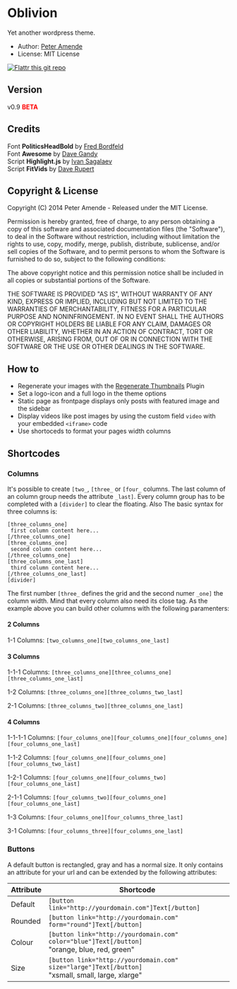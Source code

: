 # Oblivion

Yet another wordpress theme.

* Author: [Peter Amende](http://zutrinken.com/)
* License: MIT License

[![Flattr this git repo](http://api.flattr.com/button/flattr-badge-large.png)](https://flattr.com/submit/auto?user_id=zutrinken&url=https://github.com/zutrinken/oblivion&title=oblivion&language=php-js-html-css&tags=github&category=software)

## Version

v0.9 <font color="red">**BETA**</font>

## Credits

Font **PoliticsHeadBold** by [Fred Bordfeld](http://kaklotter.de/)  
Font **Awesome** by [Dave Gandy](https://github.com/FortAwesome/Font-Awesome)  
Script **Highlight.js** by [Ivan Sagalaev](https://github.com/isagalaev/highlight.js)  
Script **FitVids** by [Dave Rupert](https://github.com/davatron5000/FitVids.js)  

## Copyright & License

Copyright (C) 2014 Peter Amende - Released under the MIT License.

Permission is hereby granted, free of charge, to any person obtaining a copy of this software and associated documentation files (the "Software"), to deal in the Software without restriction, including without limitation the rights to use, copy, modify, merge, publish, distribute, sublicense, and/or sell copies of the Software, and to permit persons to whom the Software is furnished to do so, subject to the following conditions:

The above copyright notice and this permission notice shall be included in all copies or substantial portions of the Software.

THE SOFTWARE IS PROVIDED "AS IS", WITHOUT WARRANTY OF ANY KIND, EXPRESS OR IMPLIED, INCLUDING BUT NOT LIMITED TO THE WARRANTIES OF MERCHANTABILITY, FITNESS FOR A PARTICULAR PURPOSE AND
NONINFRINGEMENT. IN NO EVENT SHALL THE AUTHORS OR COPYRIGHT HOLDERS BE LIABLE FOR ANY CLAIM, DAMAGES OR OTHER LIABILITY, WHETHER IN AN ACTION OF CONTRACT, TORT OR OTHERWISE, ARISING FROM, OUT OF OR IN CONNECTION WITH THE SOFTWARE OR THE USE OR OTHER DEALINGS IN THE SOFTWARE.

## How to

* Regenerate your images with the [Regenerate Thumbnails](http://wordpress.org/plugins/regenerate-thumbnails/) Plugin
* Set a logo-icon and a full logo in the theme options
* Static page as frontpage displays only posts with featured image and the sidebar
* Display videos like post images by using the custom field ```video``` with your embedded ```<iframe>``` code
* Use shortoceds to format your pages width columns

## Shortcodes

### Columns

It's possible to create ````[two_````, ````[three_```` or ````[four_```` columns. The last column of an column group needs the attribute ````_last]````. Every column group has to be completed with a ````[divider]```` to clear the floating. Also The basic syntax for three columns is:

	[three_columns_one]
	 first column content here...
	[/three_columns_one]
	[three_columns_one]
	 second column content here...
	[/three_columns_one]
	[three_columns_one_last]
	 third column content here...
	[/three_columns_one_last]
	[divider]

The first number ````[three_```` defines the grid and the second numer ````_one]```` the column width. Mind that every column also need its close tag. As the example above you can build other columns with the following paramenters:

#### 2 Columns

1-1 Columns: ````[two_columns_one][two_columns_one_last]````

#### 3 Columns

1-1-1 Columns: ````[three_columns_one][three_columns_one][three_columns_one_last]````

1-2 Columns: ````[three_columns_one][three_columns_two_last]````

2-1 Columns: ````[three_columns_two][three_columns_one_last]````

#### 4 Columns

1-1-1-1 Columns: ````[four_columns_one][four_columns_one][four_columns_one][four_columns_one_last]````

1-1-2 Columns: ````[four_columns_one][four_columns_one][four_columns_two_last]````

1-2-1 Columns: ````[four_columns_one][four_columns_two][four_columns_one_last]````

2-1-1 Columns: ````[four_columns_two][four_columns_one][four_columns_one_last]````

1-3 Columns: ````[four_columns_one][four_columns_three_last]````

3-1 Columns: ````[four_columns_three][four_columns_one_last]````

### Buttons

A default button is rectangled, gray and has a normal size. It only contains an attribute for your url and can be extended by the following attributes:

| Attribute | Shortcode |
| --- | --- |
| Default | ````[button link="http://yourdomain.com"]Text[/button]```` |
| Rounded | ````[button link="http://yourdomain.com" form="round"]Text[/button]```` |
| Colour | ````[button link="http://yourdomain.com" color="blue"]Text[/button]````<br />"orange, blue, red, green" |
| Size | ````[button link="http://yourdomain.com" size="large"]Text[/button]````<br />"xsmall, small, large, xlarge" |